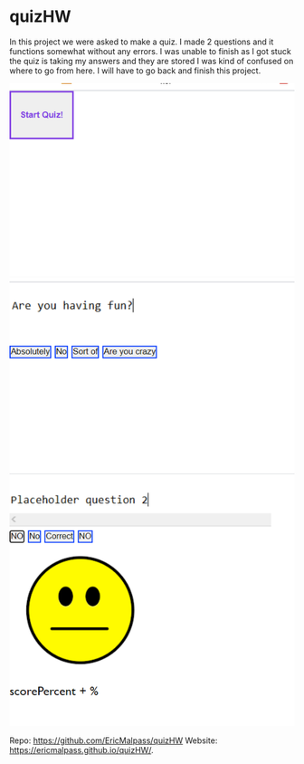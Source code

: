 # quizHW
In this project we were asked to make a quiz. I made 2 questions and it functions somewhat without any errors.
I was unable to finish as I got stuck the quiz is taking my answers and they are stored I was kind of confused on where to go from here.
I will have to go back and finish this project.

![Screenshots](./screenshot1.PNG)
![Screenshots](./screenshot2.PNG)
![Screenshots](./screenshot3.PNG)

Repo: https://github.com/EricMalpass/quizHW
Website: https://ericmalpass.github.io/quizHW/.

